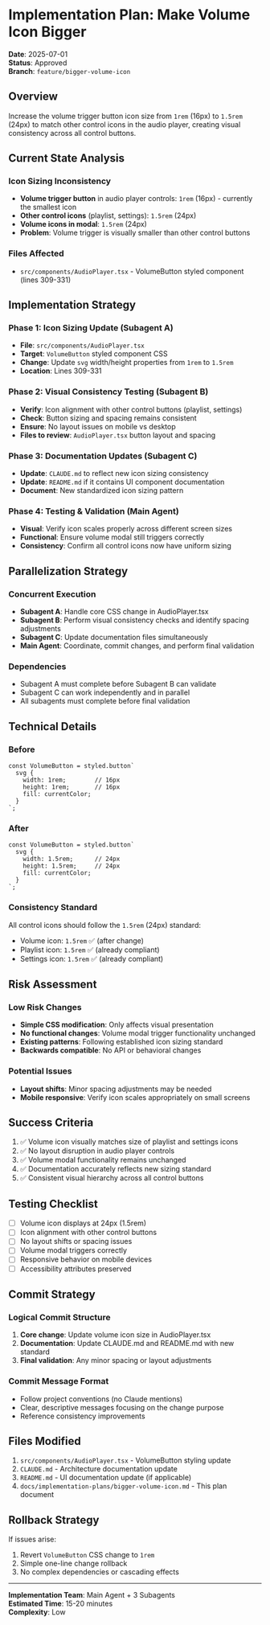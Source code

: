 # Implementation Plan: Make Volume Icon Bigger

**Date**: 2025-07-01  
**Status**: Approved  
**Branch**: `feature/bigger-volume-icon`

## Overview

Increase the volume trigger button icon size from `1rem` (16px) to `1.5rem` (24px) to match other control icons in the audio player, creating visual consistency across all control buttons.

## Current State Analysis

### Icon Sizing Inconsistency
- **Volume trigger button** in audio player controls: `1rem` (16px) - currently the smallest icon
- **Other control icons** (playlist, settings): `1.5rem` (24px) 
- **Volume icons in modal**: `1.5rem` (24px)
- **Problem**: Volume trigger is visually smaller than other control buttons

### Files Affected
- `src/components/AudioPlayer.tsx` - VolumeButton styled component (lines 309-331)

## Implementation Strategy

### Phase 1: Icon Sizing Update (Subagent A)
- **File**: `src/components/AudioPlayer.tsx`
- **Target**: `VolumeButton` styled component CSS
- **Change**: Update `svg` width/height properties from `1rem` to `1.5rem`
- **Location**: Lines 309-331

### Phase 2: Visual Consistency Testing (Subagent B)
- **Verify**: Icon alignment with other control buttons (playlist, settings)
- **Check**: Button sizing and spacing remains consistent
- **Ensure**: No layout issues on mobile vs desktop
- **Files to review**: `AudioPlayer.tsx` button layout and spacing

### Phase 3: Documentation Updates (Subagent C)
- **Update**: `CLAUDE.md` to reflect new icon sizing consistency
- **Update**: `README.md` if it contains UI component documentation
- **Document**: New standardized icon sizing pattern

### Phase 4: Testing & Validation (Main Agent)
- **Visual**: Verify icon scales properly across different screen sizes
- **Functional**: Ensure volume modal still triggers correctly
- **Consistency**: Confirm all control icons now have uniform sizing

## Parallelization Strategy

### Concurrent Execution
- **Subagent A**: Handle core CSS change in AudioPlayer.tsx
- **Subagent B**: Perform visual consistency checks and identify spacing adjustments
- **Subagent C**: Update documentation files simultaneously
- **Main Agent**: Coordinate, commit changes, and perform final validation

### Dependencies
- Subagent A must complete before Subagent B can validate
- Subagent C can work independently and in parallel
- All subagents must complete before final validation

## Technical Details

### Before
```tsx
const VolumeButton = styled.button`
  svg {
    width: 1rem;        // 16px
    height: 1rem;       // 16px
    fill: currentColor;
  }
`;
```

### After
```tsx
const VolumeButton = styled.button`
  svg {
    width: 1.5rem;      // 24px
    height: 1.5rem;     // 24px
    fill: currentColor;
  }
`;
```

### Consistency Standard
All control icons should follow the `1.5rem` (24px) standard:
- Volume icon: `1.5rem` ✅ (after change)
- Playlist icon: `1.5rem` ✅ (already compliant)
- Settings icon: `1.5rem` ✅ (already compliant)

## Risk Assessment

### Low Risk Changes
- **Simple CSS modification**: Only affects visual presentation
- **No functional changes**: Volume modal trigger functionality unchanged
- **Existing patterns**: Following established icon sizing standard
- **Backwards compatible**: No API or behavioral changes

### Potential Issues
- **Layout shifts**: Minor spacing adjustments may be needed
- **Mobile responsive**: Verify icon scales appropriately on small screens

## Success Criteria

1. ✅ Volume icon visually matches size of playlist and settings icons
2. ✅ No layout disruption in audio player controls
3. ✅ Volume modal functionality remains unchanged
4. ✅ Documentation accurately reflects new sizing standard
5. ✅ Consistent visual hierarchy across all control buttons

## Testing Checklist

- [ ] Volume icon displays at 24px (1.5rem)
- [ ] Icon alignment with other control buttons
- [ ] No layout shifts or spacing issues
- [ ] Volume modal triggers correctly
- [ ] Responsive behavior on mobile devices
- [ ] Accessibility attributes preserved

## Commit Strategy

### Logical Commit Structure
1. **Core change**: Update volume icon size in AudioPlayer.tsx
2. **Documentation**: Update CLAUDE.md and README.md with new standard
3. **Final validation**: Any minor spacing or layout adjustments

### Commit Message Format
- Follow project conventions (no Claude mentions)
- Clear, descriptive messages focusing on the change purpose
- Reference consistency improvements

## Files Modified

1. `src/components/AudioPlayer.tsx` - VolumeButton styling update
2. `CLAUDE.md` - Architecture documentation update
3. `README.md` - UI documentation update (if applicable)
4. `docs/implementation-plans/bigger-volume-icon.md` - This plan document

## Rollback Strategy

If issues arise:
1. Revert `VolumeButton` CSS change to `1rem`
2. Simple one-line change rollback
3. No complex dependencies or cascading effects

---

**Implementation Team**: Main Agent + 3 Subagents  
**Estimated Time**: 15-20 minutes  
**Complexity**: Low